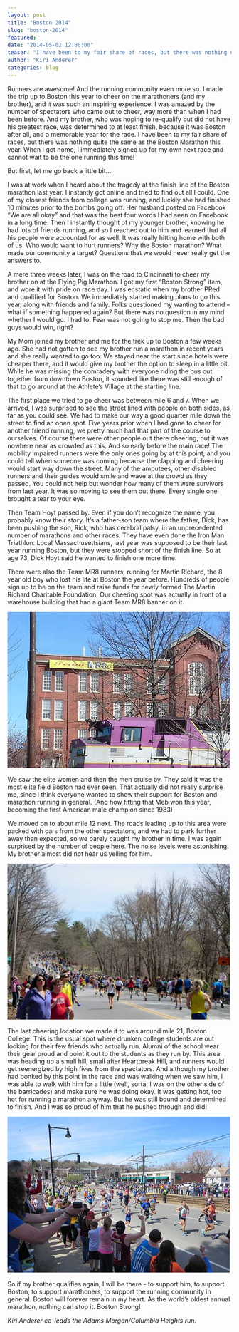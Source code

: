 ```yaml
---
layout: post
title: "Boston 2014"
slug: "boston-2014"
featured: 
date: "2014-05-02 12:00:00"
teaser: "I have been to my fair share of races, but there was nothing quite the same as the Boston Marathon this year."
author: "Kiri Anderer"
categories: blog
---
```

<p class="western">Runners are awesome! And the running community even more so. I made the trip up to Boston this year to cheer on the marathoners (and my brother), and it was such an inspiring experience. I was amazed by the number of spectators who came out to cheer, way more than when I had been before. And my brother, who was hoping to re-qualify but did not have his greatest race, was determined to at least finish, because it was Boston after all, and a memorable year for the race. I have been to my fair share of races, but there was nothing quite the same as the Boston Marathon this year. When I got home, I immediately signed up for my own next race and cannot wait to be the one running this time!</p><p class="western">But first, let me go back a little bit&hellip;</p><p class="western">I was at work when I heard about the tragedy at the finish line of the Boston marathon last year. I instantly got online and tried to find out all I could. One of my closest friends from college was running, and luckily she had finished 10 minutes prior to the bombs going off. Her husband posted on Facebook &ldquo;We are all okay&rdquo; and that was the best four words I had seen on Facebook in a long time. Then I instantly thought of my younger brother, knowing he had lots of friends running, and so I reached out to him and learned that all his people were accounted for as well. It was really hitting home with both of us. Who would want to hurt runners? Why the Boston marathon? What made our community a target? Questions that we would never really get the answers to.</p><p class="western">A mere three weeks later, I was on the road to Cincinnati to cheer my brother on at the Flying Pig Marathon. I got my first &ldquo;Boston Strong&rdquo; item, and wore it with pride on race day. I was ecstatic when my brother PRed and qualified for Boston. We immediately started making plans to go this year, along with friends and family. Folks questioned my wanting to attend &ndash; what if something happened again? But there was no question in my mind whether I would go. I had to. Fear was not going to stop me. Then the bad guys would win, right?</p><p class="western">My Mom joined my brother and me for the trek up to Boston a few weeks ago. She had not gotten to see my brother run a marathon in recent years and she really wanted to go too. We stayed near the start since hotels were cheaper there, and it would give my brother the option to sleep in a little bit. While he was missing the comradery with everyone riding the bus out together from downtown Boston, it sounded like there was still enough of that to go around at the Athlete&rsquo;s Village at the starting line.</p><p class="western">The first place we tried to go cheer was between mile 6 and 7. When we arrived, I was surprised to see the street lined with people on both sides, as far as you could see. We had to make our way a good quarter mile down the street to find an open spot. Five years prior when I had gone to cheer for another friend running, we pretty much had that part of the course to ourselves. Of course there were other people out there cheering, but it was nowhere near as crowded as this. And so early before the main race! The mobility impaired runners were the only ones going by at this point, and you could tell when someone was coming because the clapping and cheering would start way down the street. Many of the amputees, other disabled runners and their guides would smile and wave at the crowd as they passed. You could not help but wonder how many of them were survivors from last year. It was so moving to see them out there. Every single one brought a tear to your eye.&nbsp;</p><p class="western">Then Team Hoyt passed by. Even if you don&rsquo;t recognize the name, you probably know their story. It&rsquo;s a father-son team where the father, Dick, has been pushing the son, Rick, who has cerebral palsy, in an unprecedented number of marathons and other races. They have even done the Iron Man Triathlon. Local Massachusettsians, last year was supposed to be their last year running Boston, but they were stopped short of the finish line. So at age 73, Dick Hoyt said he wanted to finish one more time.</p><p class="western">There were also the Team MR8 runners, running for Martin Richard, the 8 year old boy who lost his life at Boston the year before. Hundreds of people sign up to be on the team and raise funds for newly formed The Martin Richard Charitable Foundation. Our cheering spot was actually in front of a warehouse building that had a giant Team MR8 banner on it.</p><p class="western"><img src="/media/uploads/blog/20140502-boston-1.jpg" alt="Boston race photo" width="500" height="350" /></p><p class="western">We saw the elite women and then the men cruise by. They said it was the most elite field Boston had ever seen. That actually did not really surprise me, since I think everyone wanted to show their support for Boston and marathon running in general. (And how fitting that Meb won this year, becoming the first American male champion since 1983)&nbsp;</p><p class="western">We moved on to about mile 12 next. The roads leading up to this area were packed with cars from the other spectators, and we had to park further away than expected, so we barely caught my brother in time. I was again surprised by the number of people here. The noise levels were astonishing. My brother almost did not hear us yelling for him.&nbsp;</p><p class="western"><img src="/media/uploads/blog/20140502-boston-2.jpg" alt="Boston race photo" width="500" height="350" /></p><p class="western">The last cheering location we made it to was around mile 21, Boston College. This is the usual spot where drunken college students are out looking for their few friends who actually run. Alumni of the school wear their gear proud and point it out to the students as they run by. This area was heading up a small hill, small after Heartbreak Hill, and runners would get reenergized by high fives from the spectators. And although my brother had bonked by this point in the race and was walking when we saw him, I was able to walk with him for a little (well, sorta, I was on the other side of the barricades) and make sure he was doing okay. It was getting hot, too hot for running a marathon anyway. But he was still bound and determined to finish. And I was so proud of him that he pushed through and did!</p><p class="western"><img src="/media/uploads/blog/20140502-boston-3.jpg" alt="Boston race photo" width="500" height="350" /></p><p class="western">So if my brother qualifies again, I will be there - to support him, to support Boston, to support marathoners, to support the running community in general. Boston will forever remain in my heart. As the world&rsquo;s oldest annual marathon, nothing can stop it. Boston Strong!</p><p class="western"><em>Kiri Anderer co-leads the Adams Morgan/Columbia Heights run.</em></p>